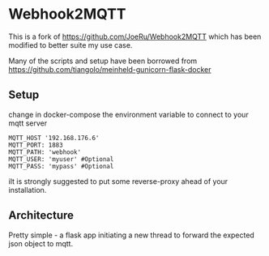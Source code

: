 # Webhook2MQTT
This is a fork of https://github.com/JoeRu/Webhook2MQTT which has been modified to better suite my use case.

Many of the scripts and setup have been borrowed from https://github.com/tiangolo/meinheld-gunicorn-flask-docker

## Setup
change in docker-compose the environment variable to connect to your mqtt server
```docker-compose
MQTT_HOST '192.168.176.6'
MQTT_PORT: 1883
MQTT_PATH: 'webhook'
MQTT_USER: 'myuser' #Optional
MQTT_PASS: 'mypass' #Optional
```

iIt is strongly suggested to put some reverse-proxy ahead of your installation. 

## Architecture

Pretty simple - a flask app initiating a new thread to forward the expected json object to mqtt.
